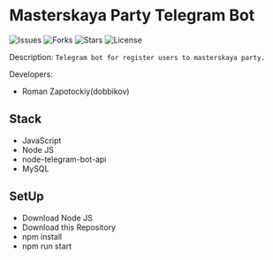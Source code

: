 # Masterskaya Party Telegram Bot
![Issues](https://img.shields.io/github/issues/DobbiKov/masterskayaPartyTelegramBot)
![Forks](https://img.shields.io/github/forks/DobbiKov/masterskayaPartyTelegramBot)
![Stars](https://img.shields.io/github/stars/DobbiKov/masterskayaPartyTelegramBot)
![License](https://img.shields.io/github/license/DobbiKov/masterskayaPartyTelegramBot)

Description: `Telegram bot for register users to masterskaya party.`

Developers: 
- Roman Zapotockiy(dobbikov)

## Stack
- JavaScript
- Node JS 
- node-telegram-bot-api
- MySQL

## SetUp
- Download Node JS
- Download this Repository
- npm install
- npm run start

